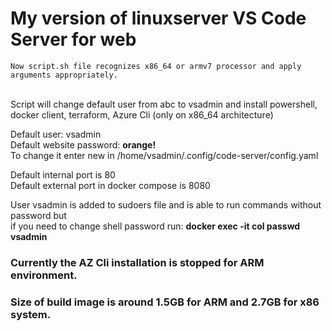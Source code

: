 # My version of linuxserver VS Code Server for web
`` Now script.sh file recognizes x86_64 or armv7 processor and apply arguments appropriately. `` <br><br>


Script will change default user from abc to vsadmin and install powershell, docker client, terraform, Azure Cli (only on x86_64 architecture)<br>

Default user: vsadmin <br>
Default website password: <b>orange!</b><br>
To change it enter new in /home/vsadmin/.config/code-server/config.yaml

Default internal port is 80<br>
Default external port in docker compose is 8080

User vsadmin is added to sudoers file and is able to run commands without password but<br>
if you need to change shell password run: <b> docker exec -it col passwd vsadmin </b>

### Currently the AZ Cli installation is stopped for ARM environment.
### Size of build image is around 1.5GB for ARM and 2.7GB for x86 system.
